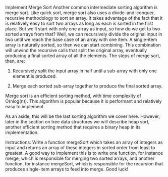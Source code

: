 Implement Merge Sort
Another common intermediate sorting algorithm is merge sort. Like quick sort, merge sort also uses a divide-and-conquer, recursive methodology to sort an array. It takes advantage of the fact that it is relatively easy to sort two arrays as long as each is sorted in the first place. But we'll start with only one array as input, so how do we get to two sorted arrays from that? Well, we can recursively divide the original input in two until we reach the base case of an array with one item. A single-item array is naturally sorted, so then we can start combining. This combination will unwind the recursive calls that split the original array, eventually producing a final sorted array of all the elements. The steps of merge sort, then, are:

1. Recursively split the input array in half until a sub-array with only one element is produced.

2. Merge each sorted sub-array together to produce the final sorted array.

Merge sort is an efficient sorting method, with time complexity of O(nlog(n)). This algorithm is popular because it is performant and relatively easy to implement.

As an aside, this will be the last sorting algorithm we cover here. However, later in the section on tree data structures we will describe heap sort, another efficient sorting method that requires a binary heap in its implementation.

Instructions: Write a function mergeSort which takes an array of integers as input and returns an array of these integers in sorted order from least to greatest. A good way to implement this is to write one function, for instance merge, which is responsible for merging two sorted arrays, and another function, for instance mergeSort, which is responsible for the recursion that produces single-item arrays to feed into merge. Good luck!
